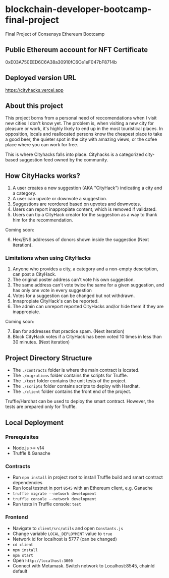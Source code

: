 # blockchain-developer-bootcamp-final-project
Final Project of Consensys Ethereum Bootcamp

## Public Ethereum account for NFT Certificate

0xE03A750EED6C6A38a30910fC6Ce1eF047bF8714b

## Deployed version URL
https://cityhacks.vercel.app

## About this project

This project borns from a personal need of reccomendations when I visit new cities I don't know yet. The problem is, when visiting a new city for pleasure or work, it's highly likely to end up in the most touristical places. In opposition, locals and reallocated persons know the cheapest place to take a good beer, the quieter spot in the city with amazing views, or the cofee place where you can work for free.

This is where Cityhacks falls into place. Cityhacks is a categorized city-based suggestion feed owned by the community.

## How CityHacks works?

1. A user creates a new suggestion (AKA "CityHack") indicating a city and a category.
2. A user can upvote or downvote a suggestion.
3. Suggestions are reordered based on upvotes and downvotes.
4. Users can report inappropiate content, which is removed if validated.
5. Users can tip a CityHack creator for the suggestion as a way to thank him for the recommendation.

Coming soon:

6. Hex/ENS addresses of donors shown inside the suggestion (Next iteration).

### Limitations when using CityHacks
1. Anyone who provides a city, a category and a non-empty description, can post a CityHack.
2. The original poster address can't vote his own suggestion.
3. The same address can't vote twice the same for a given suggestion, and has only one vote in every suggestion
4. Votes for a suggestion can be changed but not withdrawn.
5. Innapropiate CityHack's can be reported.
6. The admin can unreport reported CityHacks and/or hide them if they are inappropiate.

Coming soon:

7. Ban for addresses that practice spam. (Next iteration)
8. Block CityHack votes if a CityHack has been voted 10 times in less than 30 minutes. (Next iteration)

## Project Directory Structure

- The `./contracts` folder is where the main contract is located.
- The `./migrations` folder contains the scripts for Truffle.
- The `./test` folder contains the unit tests of the project.
- The `./scripts` folder contains scripts to deploy with Hardhat.
- The `./client` folder contains the front end of the project.

Truffle/Hardhat can be used to deploy the smart contract. However, the tests are prepared only for Truffle.

## Local Deployment

### Prerequisites

- Node.js >= v14
- Truffle & Ganache

### Contracts

- Run `npm install` in project root to install Truffle build and smart contract dependencies
- Run local testnet in port `8545` with an Ethereum client, e.g. Ganache
- `truffle migrate --network development`
- `truffle console --network development`
- Run tests in Truffle console: `test`

### Frontend
- Navigate to `client/src/utils` and open `Constants.js`
- Change variable `LOCAL_DEPLOYMENT` value to `true`
- Network id for localhost is 5777 (can be changed)
- `cd client`
- `npm install`
- `npm start`
- Open `http://localhost:3000`
- Connect with Metamask. Switch network to Localhost:8545, chainId default 





